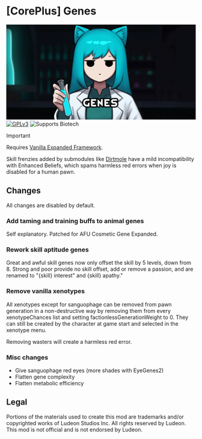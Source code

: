 <!--[![GPLv3][badge-license]](https://www.gnu.org/licenses/gpl-3.0) -->
[badge-license]: https://img.shields.io/badge/License-GPLv3-lightgray
<!--![Supports Royalty][badge-dlc-royalty] supports Royalty DLC-->
[badge-dlc-royalty]: https://img.shields.io/badge/DLC-Royalty-gold
<!--![Supports Ideology][badge-dlc-ideology] supports Ideology DLC-->
[badge-dlc-ideology]: https://img.shields.io/badge/DLC-Ideology-indianred
<!--![Supports Biotech][badge-dlc-biotech] supports Biotech DLC-->
[badge-dlc-biotech]: https://img.shields.io/badge/DLC-Biotech-mediumturquoise
<!--![Supports Anomaly][badge-dlc-anomaly] supports Anomaly DLC-->
[badge-dlc-anomaly]: https://img.shields.io/badge/DLC-Anomaly-darkseagreen

# [CorePlus] Genes
![](About/Preview.png)\
[![GPLv3][badge-license]](https://www.gnu.org/licenses/gpl-3.0) ![Supports Biotech][badge-dlc-biotech]

> [!IMPORTANT]
> Requires [Vanilla Expanded Framework](https://steamcommunity.com/sharedfiles/filedetails/?id=2023507013).

Skill frenzies added by submodules like [Dirtmole](https://github.com/RimCorePlus/Genes-Dirtmole) have a mild incompatibility with Enhanced Beliefs, which spams harmless red errors when joy is disabled for a human pawn.

## Changes
All changes are disabled by default.

### Add taming and training buffs to animal genes
Self explanatory. Patched for AFU Cosmetic Gene Expanded.

### Rework skill aptitude genes
Great and awful skill genes now only offset the skill by 5 levels, down from 8. Strong and poor provide no skill offset, add or remove a passion, and are renamed to "{skill} interest" and {skill} apathy."

### Remove vanilla xenotypes
All xenotypes except for sanguophage can be removed from pawn generation in a non-destructive way by removing them from every xenotypeChances list and setting factionlessGenerationWeight to 0. They can still be created by the character at game start and selected in the xenotype menu.

Removing wasters will create a harmless red error.

### Misc changes
- Give sanguophage red eyes (more shades with EyeGenes2)
- Flatten gene complexity
- Flatten metabolic efficiency

## Legal
Portions of the materials used to create this mod are trademarks and/or copyrighted works of Ludeon Studios Inc. All rights reserved by Ludeon. This mod is not official and is not endorsed by Ludeon.